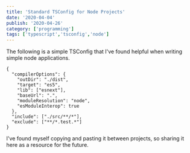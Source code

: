 ```yaml
---
title: 'Standard TSConfig for Node Projects'
date: '2020-04-04'
publish: '2020-04-26'
category: ['programming']
tags: ['typescript','tsconfig','node']
---
```

The following is a simple TSConfig that I've found helpful when writing simple node applications.

```json:title="tsconfig.json"
{
  "compilerOptions": {
    "outDir": "./dist",
    "target": "es5",
    "lib": ["esnext"],
    "baseUrl": ".",
    "moduleResolution": "node",
    "esModuleInterop": true
  },
  "include": ["./src/**/*"],
  "exclude": ["**/*.test.*"]
}
```

I've found myself copying and pasting it between projects, so sharing it here as a resource for the future. 
